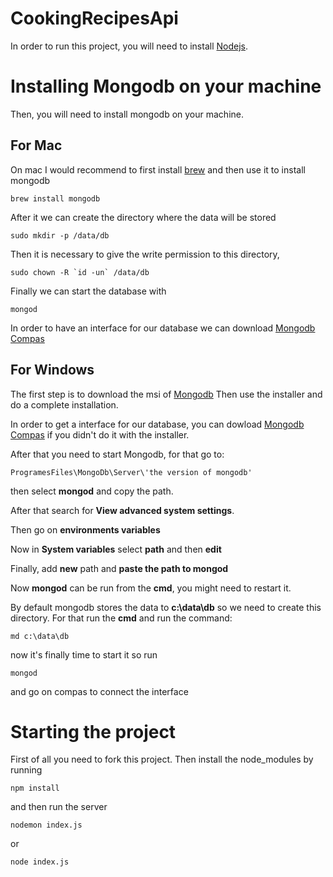 # CookingRecipesApi
In order to run this project, you will need to install [Nodejs](https://nodejs.org/en/). 

# Installing Mongodb on your machine
Then, you will need to install mongodb on your machine. 

## For Mac
On mac I would recommend to first install [brew](https://brew.sh/) and then use it to install mongodb
```
brew install mongodb
```

After it we can create the directory where the data will be stored
```
sudo mkdir -p /data/db
```

Then it is necessary to give the write permission to this directory, 
```
sudo chown -R `id -un` /data/db
```

Finally we can start the database with
```
mongod
```

In order to have an interface for our database we can download [Mongodb Compas](https://www.mongodb.com/download-center?jmp=nav#compass)

## For Windows
The first step is to download the msi of [Mongodb](https://www.mongodb.com/download-center?jmp=nav#community)
Then use the installer and do a complete installation.

In order to get a interface for our database, you can dowload [Mongodb Compas](https://www.mongodb.com/download-center?jmp=nav#compass) if you didn't do it with the installer.

After that you need to start Mongodb, for that go to:
```
ProgramesFiles\MongoDb\Server\'the version of mongodb'
```
then select **mongod** and copy the path.

After that search for **View advanced system settings**.

Then go on **environments variables**

Now in **System variables** select **path** and then **edit**

Finally, add **new** path and **paste the path to mongod**

Now **mongod** can be run from the **cmd**, you might need to restart it. 

By default mongodb stores the data to **c:\data\db** so we need to create this directory. For that run the **cmd** and run the command: 
```
md c:\data\db
```

now it's finally time to start it so run 
```
mongod
```
and go on compas to connect the interface

# Starting the project
First of all you need to fork this project. Then install the node_modules by running 
```
npm install
```

and then run the server
```
nodemon index.js
```

or 
```
node index.js
```
